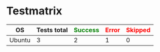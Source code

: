 # Testmatrix

[//]: # (Test matrix start)

|OS|Tests total|<span style="color:green;">Success</span>|<span style="color:red">Error</span>|<span style="color:red">Skipped</span>|
|--|--|--|--|--|
|Ubuntu| 3 | 2 | 1 | 0 |

[//]: # (Test matrix end)

